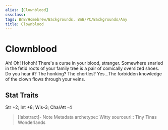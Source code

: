 ```yaml
---
alias: [Clownblood]
cssclass: 
tags: BnB/Homebrew/Backgrounds, BnB/PC/Backgrounds/Any
title: Clownblood
---
```


# Clownblood
Ah! Oh! Hohoh! There's a curse in your blood, stranger. Somewhere snarled in the fetid roots of your family tree is a pair of comically oversized shoes. Do you hear it? The honking? The chortles? Yes…The forbidden knowledge of the clown flows through your veins.

## Stat Traits
Str +2; Int +8; Wis-3; Cha/Att -4

> [!abstract]- Note Metadata
> archetype:: Witty
> sourceurl:: Tiny Tinas Wonderlands
